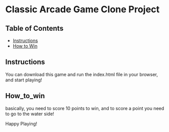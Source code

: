 # Classic Arcade Game Clone Project

## Table of Contents

- [Instructions](#instructions)
- [How to Win](#How_to_Win)

## Instructions

You can download this game and run the index.html file in your browser, and start playing!

## How_to_win

basically, you need to score 10 points to win, and to score a point you need to go to the water side!

Happy Playing!